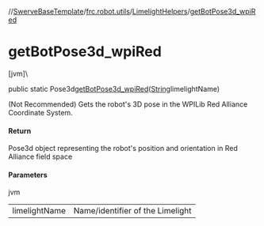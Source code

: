 //[SwerveBaseTemplate](../../../index.md)/[frc.robot.utils](../index.md)/[LimelightHelpers](index.md)/[getBotPose3d_wpiRed](get-bot-pose3d_wpi-red.md)

# getBotPose3d_wpiRed

[jvm]\

public static Pose3d[getBotPose3d_wpiRed](get-bot-pose3d_wpi-red.md)([String](https://docs.oracle.com/javase/8/docs/api/java/lang/String.html)limelightName)

(Not Recommended) Gets the robot's 3D pose in the WPILib Red Alliance Coordinate System.

#### Return

Pose3d object representing the robot's position and orientation in Red Alliance field space

#### Parameters

jvm

| | |
|---|---|
| limelightName | Name/identifier of the Limelight |
